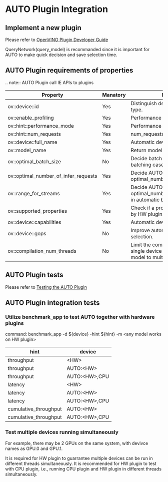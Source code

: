 # AUTO Plugin Integration

## Implement a new plugin
Please refer to [OpenVINO Plugin Developer Guide](https://docs.openvino.ai/latest/openvino_docs_ie_plugin_dg_overview.html)

QueryNetwork(query_model) is recommanded since it is important for AUTO to make quick decision and save selection time.

## AUTO Plugin requirements of properties

.. note:: AUTO Plugin call IE APIs to plugins

| Property                             |  Manatory | Purpose                                       |
| ------------------------------------ |  -------- | --------------------------------------------- |
| ov::device::id                       |  Yes      | Distinguish devices with same type.           |
| ov::enable_profiling                 |  Yes      | Performance profiling.                        |
| ov::hint::performance_mode           |  Yes      | Performance mode hint.                        |
| ov::hint::num_requests               |  Yes      | num_requests hint.                            |
| ov::device::full_name                |  Yes      | Automatic device selection.                   |
| ov::model_name                       |  Yes      | Return model name.                            |
| ov::optimal_batch_size               |  No       | Decide batch size in automatic batching case. |
| ov::optimal_number_of_infer_requests |  Yes      | Decide AUTO optimal_number_of_infer_requests. |
| ov::range_for_streams                |  Yes      | Decide AUTO optimal_number_of_infer_requests in automatic batching case. |
| ov::supported_properties             |  Yes      | Check if a property is supported by HW plugin.|
| ov::device::capabilities             |  Yes      | Automatic device selection.                   |
| ov::device::gops                     |  No       | Improve automatic device selection.           |
| ov::compilation_num_threads          |  No       | Limit the comilation threads for single device when compiling model to multiple devices. |

## AUTO Plugin tests
Please refer to [Testing the AUTO Plugin](./tests.md)

## AUTO Plugin integration tests

### Utilize benchmark_app to test AUTO together with hardware plugins

command: benchmark_app -d ${device} -hint ${hint} -m \<any model works on HW plugin>

| hint                  | device        |
| --------------------- | ------------- |
| throughput            | \<HW>          |
| throughput            | AUTO:\<HW>     |
| throughput            | AUTO:\<HW>,CPU |
| latency               | \<HW>          |
| latency               | AUTO:\<HW>     |
| latency               | AUTO:\<HW>,CPU |
| cumulative_throughput | AUTO:\<HW>     |
| cumulative_throughput | AUTO:\<HW>,CPU |

### Test multiple devices running simultaneously
For example, there may be 2 GPUs on the same system, with devivce names as GPU.0 and GPU.1.

It is required for HW plugin to guarrantee multiple devices can be run in different threads simultaneously. It is recommended for HW plugin to test with CPU plugin, i.e., running CPU plugin and HW plugin in different threads simultaneously.
